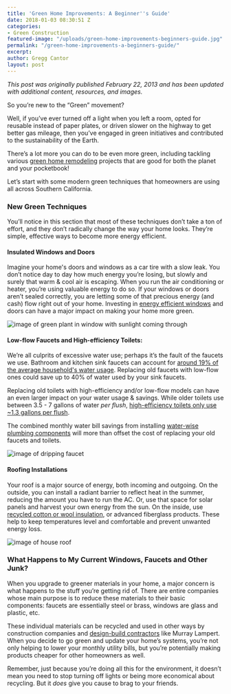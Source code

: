 ```yaml
---
title: 'Green Home Improvements: A Beginner''s Guide'
date: 2018-01-03 08:30:51 Z
categories:
- Green Construction
featured-image: "/uploads/green-home-improvements-beginners-guide.jpg"
permalink: "/green-home-improvements-a-beginners-guide/"
excerpt:
author: Gregg Cantor
layout: post
---
```


_This post was originally published February 22, 2013 and has been updated with additional content, resources, and images._

So you’re new to the “Green” movement?

Well, if you’ve ever turned off a light when you left a room, opted for reusable instead of paper plates, or driven slower on the highway to get better gas mileage, then you’ve engaged in green initiatives and contributed to the sustainability of the Earth.

There’s a lot more you can do to be even more green, including tackling various [green home remodeling](/san-diego-green-home-construction) projects that are good for both the planet and your pocketbook!

Let’s start with some modern green techniques that homeowners are using all across Southern California.

### New Green Techniques

You’ll notice in this section that most of these techniques don’t take a ton of effort, and they don’t radically change the way your home looks. They’re simple, effective ways to become more energy efficient.

#### Insulated Windows and Doors

Imagine your home's doors and windows as a car tire with a slow leak. You don’t notice day to day how much energy you’re losing, but slowly and surely that warm & cool air is escaping. When you run the air conditioning or heater, you’re using valuable energy to do so. If your windows or doors aren’t sealed correctly, you are letting some of that precious energy (and cash) flow right out of your home. Investing in [energy efficient windows](/understanding-energy-efficient-windows/) and doors can have a major impact on making your home more green.

![image of green plant in window with sunlight coming through](https://images.unsplash.com/photo-1465577512280-1c2d41a79862?auto=format&fit=crop&w=1460&q=80 "Insulated Windows for Green Construction")

#### Low-flow Faucets and High-efficiency Toilets:

We’re all culprits of excessive water use; perhaps it’s the fault of the faucets we use. Bathroom and kitchen sink faucets can account for [around 19% of the average household's water usage](http://www.conserveh2o.org/faucet-water-use). Replacing old faucets with low-flow ones could save up to 40% of water used by your sink faucets.

Replacing old toilets with high-efficiency and/or low-flow models can have an even larger impact on your water usage & savings. While older toilets use between 3.5 - 7 gallons of water _per flush_, [high-efficiency toilets only use ~1.3 gallons per flush](http://www.conserveh2o.org/toilet-water-use).

The combined monthly water bill savings from installing [water-wise plumbing components](/why-you-should-choose-plumbing-components-water-wisely/) will more than offset the cost of replacing your old faucets and toilets.

![image of dripping faucet](https://images.unsplash.com/photo-1495647688236-ed6ef40cb28b?auto=format&fit=crop&w=1051&q=80 "Replace Leaky Faucets with Low-flow Alternatives")

#### Roofing Installations

Your roof is a major source of energy, both incoming and outgoing. On the outside, you can install a radiant barrier to reflect heat in the summer, reducing the amount you have to run the AC. Or, use that space for solar panels and harvest your own energy from the sun. On the inside, use [recycled cotton or wool insulation](/natural-wool-or-recycled-cotton-which-insulation-is-better-for-your-home/), or advanced fiberglass products. These help to keep temperatures level and comfortable and prevent unwanted energy loss.

![image of house roof](https://images.unsplash.com/photo-1503594384566-461fe158e797?auto=format&fit=crop&w=1534&q=80 "Energy Efficient Roofing")

### What Happens to My Current Windows, Faucets and Other Junk?

When you upgrade to greener materials in your home, a major concern is what happens to the stuff you’re getting rid of. There are entire companies whose main purpose is to reduce these materials to their basic components: faucets are essentially steel or brass, windows are glass and plastic, etc.

These individual materials can be recycled and used in other ways by construction companies and [design-build contractors](/san-diego-design-build-contractors) like Murray Lampert. When you decide to go green and update your home’s systems, you’re not only helping to lower your monthly utility bills, but you’re potentially making products cheaper for other homeowners as well.

Remember, just because you’re doing all this for the environment, it doesn’t mean you need to stop turning off lights or being more economical about recycling. But it _does_ give you cause to brag to your friends.
